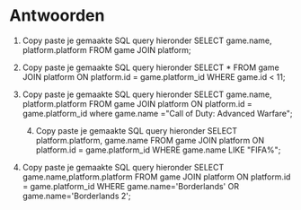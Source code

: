 # Antwoorden

1. Copy paste je gemaakte SQL query hieronder
SELECT game.name, platform.platform  FROM game JOIN platform;
   
2. Copy paste je gemaakte SQL query hieronder
SELECT * FROM game JOIN platform ON platform.id = game.platform_id WHERE game.id < 11;
   
3. Copy paste je gemaakte SQL query hieronder
SELECT game.name, platform.platform
FROM game JOIN platform ON platform.id = game.platform_id
where game.name ="Call of Duty: Advanced Warfare";


   4. Copy paste je gemaakte SQL query hieronder
SELECT platform.platform, game.name
FROM game JOIN platform ON platform.id = game.platform_id
WHERE game.name LIKE "FIFA%";


   
5. Copy paste je gemaakte SQL query hieronder
SELECT game.name,platform.platform
FROM game JOIN platform ON platform.id = game.platform_id
WHERE game.name='Borderlands' OR game.name='Borderlands 2';
